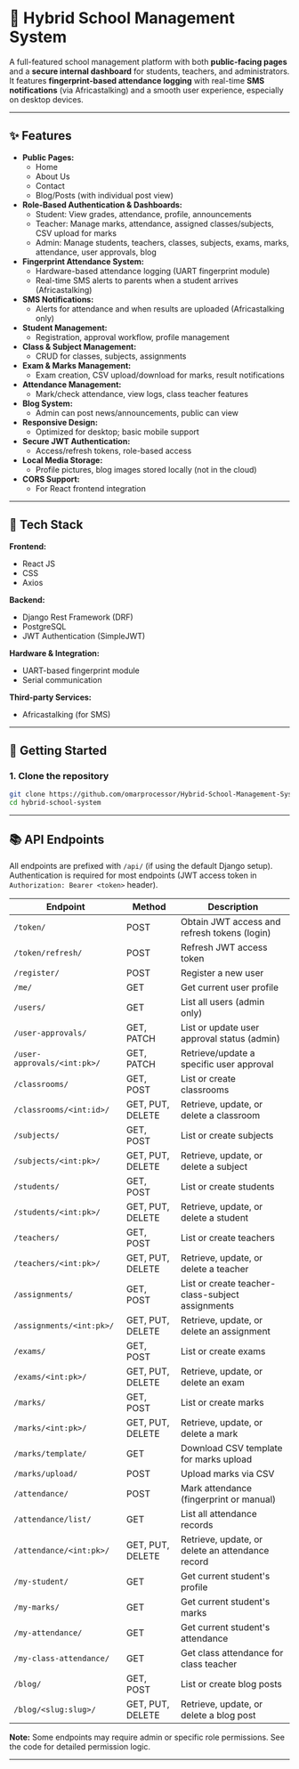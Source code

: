 # 🏫 Hybrid School Management System

A full-featured school management platform with both **public-facing pages** and a **secure internal dashboard** for students, teachers, and administrators. It features **fingerprint-based attendance logging** with real-time **SMS notifications** (via Africastalking) and a smooth user experience, especially on desktop devices.

---

## ✨ Features

- **Public Pages:**
  - Home
  - About Us
  - Contact
  - Blog/Posts (with individual post view)
- **Role-Based Authentication & Dashboards:**
  - Student: View grades, attendance, profile, announcements
  - Teacher: Manage marks, attendance, assigned classes/subjects, CSV upload for marks
  - Admin: Manage students, teachers, classes, subjects, exams, marks, attendance, user approvals, blog
- **Fingerprint Attendance System:**
  - Hardware-based attendance logging (UART fingerprint module)
  - Real-time SMS alerts to parents when a student arrives (Africastalking)
- **SMS Notifications:**
  - Alerts for attendance and when results are uploaded (Africastalking only)
- **Student Management:**
  - Registration, approval workflow, profile management
- **Class & Subject Management:**
  - CRUD for classes, subjects, assignments
- **Exam & Marks Management:**
  - Exam creation, CSV upload/download for marks, result notifications
- **Attendance Management:**
  - Mark/check attendance, view logs, class teacher features
- **Blog System:**
  - Admin can post news/announcements, public can view
- **Responsive Design:**
  - Optimized for desktop; basic mobile support
- **Secure JWT Authentication:**
  - Access/refresh tokens, role-based access
- **Local Media Storage:**
  - Profile pictures, blog images stored locally (not in the cloud)
- **CORS Support:**
  - For React frontend integration

---

## 🧰 Tech Stack

**Frontend:**
- React JS
- CSS
- Axios

**Backend:**
- Django Rest Framework (DRF)
- PostgreSQL
- JWT Authentication (SimpleJWT)

**Hardware & Integration:**
- UART-based fingerprint module
- Serial communication

**Third-party Services:**
- Africastalking (for SMS)

---

## 🚀 Getting Started

### 1. Clone the repository

```bash
git clone https://github.com/omarprocessor/Hybrid-School-Management-System.git
cd hybrid-school-system
```

---

## 📚 API Endpoints

All endpoints are prefixed with `/api/` (if using the default Django setup). Authentication is required for most endpoints (JWT access token in `Authorization: Bearer <token>` header).

| Endpoint | Method | Description |
|----------|--------|-------------|
| `/token/` | POST | Obtain JWT access and refresh tokens (login) |
| `/token/refresh/` | POST | Refresh JWT access token |
| `/register/` | POST | Register a new user |
| `/me/` | GET | Get current user profile |
| `/users/` | GET | List all users (admin only) |
| `/user-approvals/` | GET, PATCH | List or update user approval status (admin) |
| `/user-approvals/<int:pk>/` | GET, PATCH | Retrieve/update a specific user approval |
| `/classrooms/` | GET, POST | List or create classrooms |
| `/classrooms/<int:id>/` | GET, PUT, DELETE | Retrieve, update, or delete a classroom |
| `/subjects/` | GET, POST | List or create subjects |
| `/subjects/<int:pk>/` | GET, PUT, DELETE | Retrieve, update, or delete a subject |
| `/students/` | GET, POST | List or create students |
| `/students/<int:pk>/` | GET, PUT, DELETE | Retrieve, update, or delete a student |
| `/teachers/` | GET, POST | List or create teachers |
| `/teachers/<int:pk>/` | GET, PUT, DELETE | Retrieve, update, or delete a teacher |
| `/assignments/` | GET, POST | List or create teacher-class-subject assignments |
| `/assignments/<int:pk>/` | GET, PUT, DELETE | Retrieve, update, or delete an assignment |
| `/exams/` | GET, POST | List or create exams |
| `/exams/<int:pk>/` | GET, PUT, DELETE | Retrieve, update, or delete an exam |
| `/marks/` | GET, POST | List or create marks |
| `/marks/<int:pk>/` | GET, PUT, DELETE | Retrieve, update, or delete a mark |
| `/marks/template/` | GET | Download CSV template for marks upload |
| `/marks/upload/` | POST | Upload marks via CSV |
| `/attendance/` | POST | Mark attendance (fingerprint or manual) |
| `/attendance/list/` | GET | List all attendance records |
| `/attendance/<int:pk>/` | GET, PUT, DELETE | Retrieve, update, or delete an attendance record |
| `/my-student/` | GET | Get current student's profile |
| `/my-marks/` | GET | Get current student's marks |
| `/my-attendance/` | GET | Get current student's attendance |
| `/my-class-attendance/` | GET | Get class attendance for class teacher |
| `/blog/` | GET, POST | List or create blog posts |
| `/blog/<slug:slug>/` | GET, PUT, DELETE | Retrieve, update, or delete a blog post |

**Note:** Some endpoints may require admin or specific role permissions. See the code for detailed permission logic.

---
